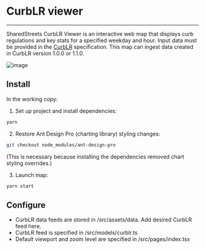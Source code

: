 # CurbLR viewer
---

SharedStreets CurbLR Viewer is an interactive web map that displays curb regulations and key stats for a specified weekday and hour. Input data must be provided in the [CurbLR](https://www.github.com/sharedstreets/curblr) specification. This map can ingest data created in CurbLR version 1.0.0 or 1.1.0.

![image](https://user-images.githubusercontent.com/9657971/71771664-f759a780-2ef3-11ea-9465-19feb35f5d5d.png)

## Install

In the working copy:

1. Set up project and install dependencies:
```sh
yarn
```

2. Restore Ant Design Pro (charting library) styling changes:
```sh
git checkout node_modules/ant-design-pro
```
(This is necessary because installing the dependencies removed chart styling overrides.)

3. Launch map:
```sh
yarn start
```

## Configure

- CurbLR data feeds are stored in /src/assets/data. Add desired CurbLR feed here.
- CurbLR feed is specified in /src/models/curblr.ts
- Default viewport and zoom level are specified in /src/pages/index.tsx
